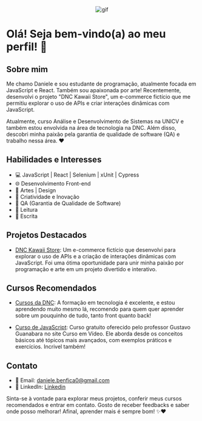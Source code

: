 <div align="center">
  <img src="https://media.tenor.com/Xq9lCftr1-oAAAAi/neko-hearts.gif" alt="gif">
</div>

 
# Olá! Seja bem-vindo(a) ao meu perfil! 🌸

## Sobre mim
Me chamo Daniele e sou estudante de programação, atualmente focada em JavaScript e React. Também sou apaixonada por arte!
Recentemente, desenvolvi o projeto "DNC Kawaii Store", um e-commerce fictício que me permitiu explorar o uso de APIs e criar interações dinâmicas com JavaScript.

Atualmente, curso Análise e Desenvolvimento de Sistemas na UNICV e também estou envolvida na área de tecnologia na DNC. Além disso, descobri minha paixão pela garantia de qualidade de software (QA) e trabalho nessa área. ❤️

## Habilidades e Interesses

- 💻 JavaScript | React | Selenium | xUnit | Cypress
- 🌐 Desenvolvimento Front-end
- 🎨 Artes | Design
- 🌈 Criatividade e Inovação
- 🧪 QA (Garantia de Qualidade de Software)
- 📘 Leitura
- 📓 Escrita

## Projetos Destacados

- [DNC Kawaii Store](https://github.com/danibenfica/dnc-kawaii-store): Um e-commerce fictício que desenvolvi para explorar o uso de APIs e a criação de interações dinâmicas com JavaScript. Foi uma ótima oportunidade para unir minha paixão por programação e arte em um projeto divertido e interativo.

## Cursos Recomendados


- [Cursos da DNC](https://www.escoladnc.com.br/formacao-em-tecnologia/): A formação em tecnologia é excelente, e estou aprendendo muito mesmo lá, recomendo para quem quer aprender sobre um pouquinho de tudo, tanto front quanto back!

- [Curso de JavaScript](https://www.cursoemvideo.com/course/javascript/): Curso gratuito oferecido pelo professor Gustavo Guanabara no site Curso em Vídeo. Ele aborda desde os conceitos básicos até tópicos mais avançados, com exemplos práticos e exercícios. Incrivel também!

## Contato

- 📧 Email: daniele.benfica0@gmail.com
- 🔗 LinkedIn: [Linkedin](https://br.linkedin.com/in/danibenfica)

Sinta-se à vontade para explorar meus projetos, conferir meus cursos recomendados e entrar em contato. Gosto de receber feedbacks e saber onde posso melhorar! Afinal, aprender mais é sempre bom! ✨❤️

